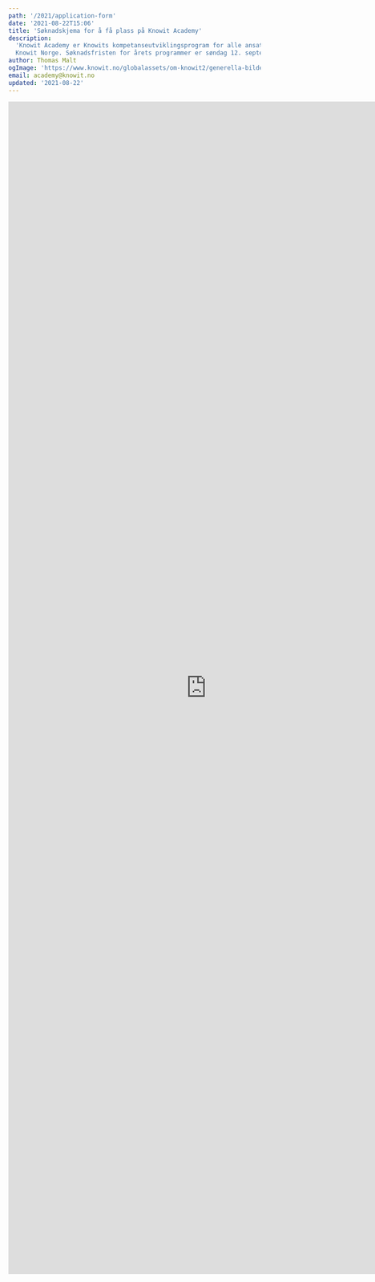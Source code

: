 ```yaml
---
path: '/2021/application-form'
date: '2021-08-22T15:06'
title: 'Søknadskjema for å få plass på Knowit Academy'
description:
  'Knowit Academy er Knowits kompetanseutviklingsprogram for alle ansatte i
  Knowit Norge. Søknadsfristen for årets programmer er søndag 12. september.'
author: Thomas Malt
ogImage: 'https://www.knowit.no/globalassets/om-knowit2/generella-bilder/colleagues-having-a-coffee-1500x1000.jpg'
email: academy@knowit.no
updated: '2021-08-22'
---
```


<iframe src="https://docs.google.com/forms/d/e/1FAIpQLSfRu7Y-PEmN400H6ITQzRvQ1DNuYBNpogERbfDhntfDK4Msaw/viewform?embedded=true" width="789" height="2340" frameborder="0" marginheight="0" marginwidth="0">Loading…</iframe>
